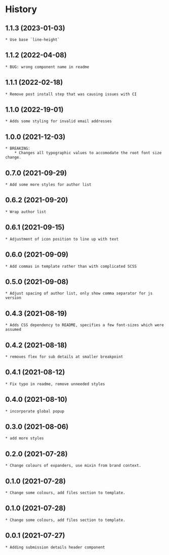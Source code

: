 # History

## 1.1.3 (2023-01-03)
    * Use base `line-height`

## 1.1.2 (2022-04-08)
    * BUG: wrong component name in readme

## 1.1.1 (2022-02-18)
    * Remove post install step that was causing issues with CI

## 1.1.0 (2022-19-01)
	* Adds some styling for invalid email addresses

## 1.0.0 (2021-12-03)
    * BREAKING:
        * Changes all typographic values to accomodate the root font size change.

## 0.7.0 (2021-09-29)
	* Add some more styles for author list
## 0.6.2 (2021-09-20)
	* Wrap author list

## 0.6.1 (2021-09-15)
	* Adjustment of icon position to line up with text

## 0.6.0 (2021-09-09)
	* Add commas in template rather than with complicated SCSS

## 0.5.0 (2021-09-08)
	* Adjust spacing of author list, only show comma separator for js version

## 0.4.3 (2021-08-19)
	* Adds CSS dependency to README, specifies a few font-sizes which were assumed

## 0.4.2 (2021-08-18)
	* removes flex for sub details at smaller breakpoint

## 0.4.1 (2021-08-12)
	* Fix typo in readme, remove unneeded styles

## 0.4.0 (2021-08-10)
	* incorporate global popup

## 0.3.0 (2021-08-06)
	* add more styles

## 0.2.0 (2021-07-28)
	* Change colours of expanders, use mixin from brand context.

## 0.1.0 (2021-07-28)
	* Change some colours, add files section to template.

## 0.1.0 (2021-07-28)
	* Change some colours, add files section to template.

## 0.0.1 (2021-07-27)
	* Adding submission details header component

